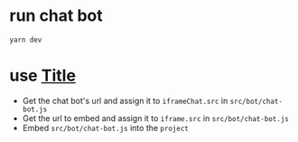 # run chat bot 
```
yarn dev
```

# use [Title](chat-bot.js)
- Get the chat bot's url and assign it to ```iframeChat.src``` in ```src/bot/chat-bot.js```
- Get the url to embed and assign it to ```iframe.src``` in ```src/bot/chat-bot.js```
- Embed ```src/bot/chat-bot.js``` into the ```project```
